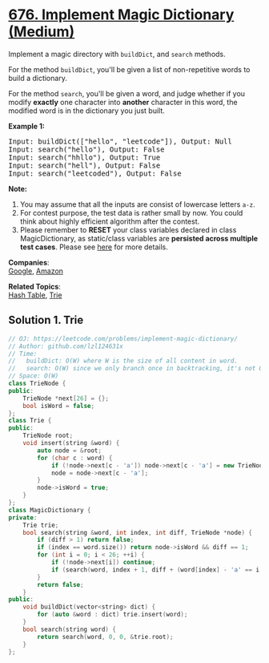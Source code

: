 # [676. Implement Magic Dictionary (Medium)](https://leetcode.com/problems/implement-magic-dictionary/)

<p>
Implement a magic directory with <code>buildDict</code>, and <code>search</code> methods.
</p>

<p>
For the method <code>buildDict</code>, you'll be given a list of non-repetitive words to build a dictionary.
</p>

<p>
For the method <code>search</code>, you'll be given a word, and judge whether if you modify <b>exactly</b> one character into <b>another</b> character in this word, the modified word is in the dictionary you just built.
</p>

<p><b>Example 1:</b><br>
</p><pre>Input: buildDict(["hello", "leetcode"]), Output: Null
Input: search("hello"), Output: False
Input: search("hhllo"), Output: True
Input: search("hell"), Output: False
Input: search("leetcoded"), Output: False
</pre>
<p></p>

<p><b>Note:</b><br>
</p><ol>
<li>You may assume that all the inputs are consist of lowercase letters <code>a-z</code>.</li>
<li>For contest purpose, the test data is rather small by now. You could think about highly efficient algorithm after the contest.</li>
<li>Please remember to <b>RESET</b> your class variables declared in class MagicDictionary, as static/class variables are <b>persisted across multiple test cases</b>. Please see <a href="https://leetcode.com/faq/#different-output">here</a> for more details.</li>
</ol>
<p></p>

**Companies**:  
[Google](https://leetcode.com/company/google), [Amazon](https://leetcode.com/company/amazon)

**Related Topics**:  
[Hash Table](https://leetcode.com/tag/hash-table/), [Trie](https://leetcode.com/tag/trie/)

## Solution 1. Trie

```cpp
// OJ: https://leetcode.com/problems/implement-magic-dictionary/
// Author: github.com/lzl124631x
// Time:
//   buildDict: O(W) where W is the size of all content in word.
//   search: O(W) since we only branch once in backtracking, it's not O(26^W)
// Space: O(W)
class TrieNode {
public:
    TrieNode *next[26] = {};
    bool isWord = false;
};
class Trie {
public:
    TrieNode root;
    void insert(string &word) {
        auto node = &root;
        for (char c : word) {
            if (!node->next[c - 'a']) node->next[c - 'a'] = new TrieNode();
            node = node->next[c - 'a'];
        }
        node->isWord = true;
    }
};
class MagicDictionary {
private:
    Trie trie;
    bool search(string &word, int index, int diff, TrieNode *node) {
        if (diff > 1) return false;
        if (index == word.size()) return node->isWord && diff == 1;
        for (int i = 0; i < 26; ++i) {
            if (!node->next[i]) continue;
            if (search(word, index + 1, diff + (word[index] - 'a' == i ? 0 : 1), node->next[i])) return true;
        }
        return false;
    }
public:
    void buildDict(vector<string> dict) {
        for (auto &word : dict) trie.insert(word);
    }
    bool search(string word) {
        return search(word, 0, 0, &trie.root);
    }
};
```